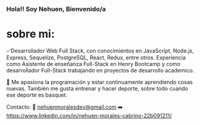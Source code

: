 ### Hola!! Soy Nehuen, Bienvenido/a  

# sobre mi:

✅Desarrollador Web Full Stack, con conocimientos en JavaScript, Node.js, Express, Sequelize, PostgreSQL, React, Redux, entre otros.
Experiencia como Asistente de enseñanza Full-Stack en Henry Bootcamp y como desarrollador Full-Stack trabajando en proyectos de desarrollo academico.

🚀 Me apasiona la programación y estar continuamente aprendiendo cosas nuevas. También me gusta entrenar y hacer deporte, sobre todo cuando ese deporte es basquet.


Contacto:
📩 nehuenmoralesdev@gmail.com
➡️ https://www.linkedin.com/in/nehuen-morales-cabrino-22b091211/

